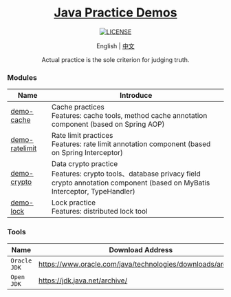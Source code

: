 <h1 align="center">
    <a href="https://github.com/EastX">
        Java Practice Demos
    </a>
</h1>

<p align="center">
    <a href="https://github.com/EastX/java-practice-demos/blob/main/LICENSE">
        <img alt="LICENSE" src="https://img.shields.io/github/license/EastX/java-practice-demos.svg"/>
    </a>
</p>

<p align="center">
    English | <a href="./README.md">中文</a>
</p>

<p align="center">
    Actual practice is the sole criterion for judging truth.
</p>

### Modules
| Name | Introduce |
| --- | --- |
| [demo-cache](./demo-cache) | Cache practices<br>Features: cache tools, method cache annotation component (based on Spring AOP) |
| [demo-ratelimit](./demo-ratelimit) | Rate limit practices<br>Features: rate limit annotation component (based on Spring Interceptor) |
| [demo-crypto](./demo-crypto) | Data crypto practice<br>Features: crypto tools、database privacy field crypto annotation component (based on MyBatis Interceptor, TypeHandler) |
| [demo-lock](./demo-lock) | Lock practice<br>Features: distributed lock tool |

### Tools
| Name | Download Address |
| --- | --- |
| `Oracle JDK` | https://www.oracle.com/java/technologies/downloads/archive/ |
| `Open JDK` | https://jdk.java.net/archive/ |

